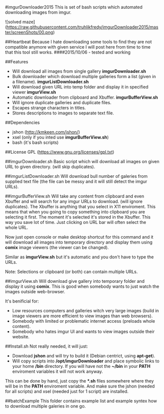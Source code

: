 #imgurDownloader2015
This is set of bash scripts which automated downloading images from imgur.

![solved maze]
(https://raw.githubusercontent.com/truhlikfredy/imgurDownloader2015/master/screenShots/00.png)

##Heartbeat
Because I hate downloading some tools to find they are not compatible anymore with given service I will post here from time to time that this tool still works.
####2015/10/06 - tested and working

##Features
- Will download all images from single gallery **imgurDownloader.sh**
- Bulk downloader which download multiple galleries form a list (given in a filename). **imgurListDownloader.sh** 
- Will download given URL into temp folder and display it in specified viewer **imgurView.sh**
- Automatic downloader from clipboard and Xbuffer. **imgurBufferView.sh**
- Will ignore duplicate galleries and duplicate files.
- Escapes strange characters in titles.
- Stores descriptions to images to separate text file.

##Dependencies
- jshon (http://kmkeen.com/jshon/)
- xsel (only if you inted use **imgurBufferView.sh**)
- bash (it's bash scripts)

##License
GPL (https://www.gnu.org/licenses/gpl.txt)

##imgurDownloader.sh
Basic script which will download all images on given URL to given directory. (will skip duplicates).

##imgurListDownloader.sh
Will download bull number of galeries from supplied text file (the file can be messy and it will still detect the imgur URLs).

##imgurBufferView.sh
Will take any content from clipboard and even Xbuffer and will search for any imgur URLs to download. (will ignore duplicates). The Xbuffer is anything that you select in X11 enviroment. This means that when you going to copy something into clipboard you are selecting it first. The moment it's selected it's stored in the Xbuffer. This way you save lot of time. Just clicking on URL bar will often select the whole URL. 

Now just open console or make desktop shortcut for this command and it will download all images into temporary directory and display them using **comix** image viewers (the viewer can be changed).

Similar as **imgurView.sh** but it's automatic and you don't have to type the URLs.

Note: Selections or clipboard (or both) can contain multiple URLs. 

##imgurView.sh
Will download give gallery into temporary folder and display it using **comix**. This is good when somebody wants to just watch the images outside web-browser. 

It's benificial for:
- Low resources computers and galleries witch very large images (build in image viewers are more efficient to view images than web browsers).
- Somebody with limited or problematic internet access (preloads whole content).
- Somebody who hates imgur UI and wants to view images outside their website.


##Install.sh
Not really needed, it will just:
- Download **jshon** and will try to build it (Debian centrict, using **apt-get**).
- Will copy scripts into **/opt/imgurDownloader** and place symbolic links to your home **/bin** directory. If you will have not the **~/bin** in your **PATH** enviroment variables it will not work anyway.

This can be done by hand, just copy the **\*.sh** files somewhere where they will be in the **PATH** enviroment variable. And make sure the jshon (needed for all scripts) and xsel (needed just for 1 script) are installed.

##batchExample
This folder contains example list and example syntex how to download multiple galeries in one go.
